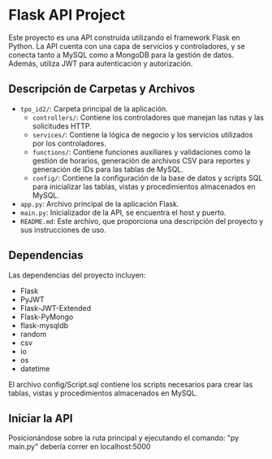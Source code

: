 # Flask API Project

Este proyecto es una API construida utilizando el framework Flask en Python. La API cuenta con una capa de servicios y controladores, y se conecta tanto a MySQL como a MongoDB para la gestión de datos. Además, utiliza JWT para autenticación y autorización.


## Descripción de Carpetas y Archivos

- `tpo_id2/`: Carpeta principal de la aplicación.
  - `controllers/`: Contiene los controladores que manejan las rutas y las solicitudes HTTP.
  - `services/`: Contiene la lógica de negocio y los servicios utilizados por los controladores.
  - `functions/`: Contiene funciones auxiliares y validaciones como la gestión de horarios, generación de archivos CSV para reportes y generación de IDs para las tablas de MySQL.
  - `config/`: Contiene la configuración de la base de datos y scripts SQL para inicializar las tablas, vistas y procedimientos almacenados en MySQL.
- `app.py`: Archivo principal de la aplicación Flask.  
- `main.py`: Inicializador de la API, se encuentra el host y puerto.
- `README.md`: Este archivo, que proporciona una descripción del proyecto y sus instrucciones de uso.

## Dependencias

Las dependencias del proyecto incluyen:

- Flask
- PyJWT
- Flask-JWT-Extended
- Flask-PyMongo
- flask-mysqldb
- random
- csv
- io
- os
- datetime

El archivo config/Script.sql contiene los scripts necesarios para crear las tablas, vistas y procedimientos almacenados en MySQL. 

## Iniciar la API

Posicionándose sobre la ruta principal y ejecutando el comando:
"py main.py"
debería correr en localhost:5000
